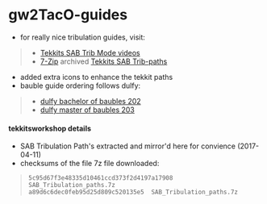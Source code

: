 # gw2TacO-guides

* for really nice tribulation guides, visit:
> * [Tekkits SAB Trib Mode videos](http://tekkitsworkshop.net/index.php/guild-wars-2/jumping-puzzles/super-adventure-box/124-super-adventure-box-tribulation-guides-taco-routes)
>* [7-Zip](http://7-Zip.org) archived [Tekkits SAB Trib-paths](http://tekkitsworkshop.net/download/SAB_Tribulation_paths.7z)
* added extra icons to enhance the tekkit paths
* bauble guide ordering follows dulfy:
> * [dulfy bachelor of baubles 202](http://dulfy.net/2013/09/07/gw2-bachelor-of-baubles-world-2-achievement-guide)
> * [dulfy master of baubles 203](http://dulfy.net/2013/09/17/gw2-master-of-baubles-world-2-achievement-guide)

#### tekkitsworkshop details
* SAB Tribulation Path's extracted and mirror'd here for convience (2017-04-11)
* checksums of the file 7z file downloaded:
> ```
> 5c95d67f3e48335d10461ccd373f2d4197a17908  SAB_Tribulation_paths.7z
> a89d6c6dec0feb95d25d809c520135e5  SAB_Tribulation_paths.7z
>```
